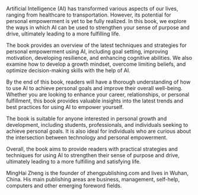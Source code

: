 
Artificial Intelligence (AI) has transformed various aspects of our lives, ranging from healthcare to transportation. However, its potential for personal empowerment is yet to be fully realized. In this book, we explore the ways in which AI can be used to strengthen your sense of purpose and drive, ultimately leading to a more fulfilling life.

The book provides an overview of the latest techniques and strategies for personal empowerment using AI, including goal setting, improving motivation, developing resilience, and enhancing cognitive abilities. We also examine how to develop a growth mindset, overcome limiting beliefs, and optimize decision-making skills with the help of AI.

By the end of this book, readers will have a thorough understanding of how to use AI to achieve personal goals and improve their overall well-being. Whether you are looking to enhance your career, relationships, or personal fulfillment, this book provides valuable insights into the latest trends and best practices for using AI to empower yourself.

The book is suitable for anyone interested in personal growth and development, including students, professionals, and individuals seeking to achieve personal goals. It is also ideal for individuals who are curious about the intersection between technology and personal empowerment.

Overall, the book aims to provide readers with practical strategies and techniques for using AI to strengthen their sense of purpose and drive, ultimately leading to a more fulfilling and satisfying life.

MingHai Zheng is the founder of zhengpublishing.com and lives in Wuhan, China. His main publishing areas are business, management, self-help, computers and other emerging foreword fields.
